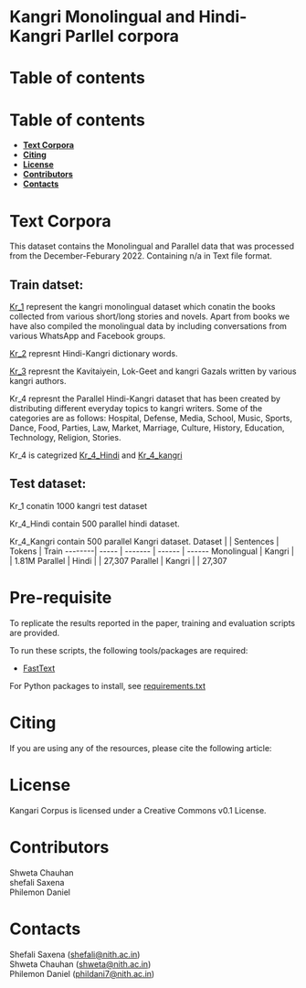 # __Kangri Monolingual and Hindi-Kangri Parllel corpora__

# __Table of contents__
# __Table of contents__
 - [__Text Corpora__](#--text-corpora--) 
 - [__Citing__](#--citing--) 
 - [__License__](#--license--) 
 - [__Contributors__](#--contributors--) 
 - [__Contacts__](#--contacts--) 

# __Text Corpora__
This dataset contains the Monolingual and Parallel data that was processed from the December-Feburary 2022. Containing n/a in Text file format.
## Train datset:
[Kr_1](https://raw.githubusercontent.com/chauhanshweta/Kangri_corpus/main/train%20dataset/Kr_1.txt?token=GHSAT0AAAAAABR3RKKGYJCC3L6UWXLRDE4WYQ7AG7Q) represent the kangri monolingual dataset which conatin the books collected from various short/long stories and novels. Apart from books we have also compiled the monolingual data by including conversations from various WhatsApp and Facebook groups. 

[Kr_2](https://raw.githubusercontent.com/chauhanshweta/Kangri_corpus/main/train%20dataset/Kr_2.txt?token=GHSAT0AAAAAABR3RKKHLKZINUWI4UL7GT3OYQ7AKTA) represnt Hindi-Kangri dictionary words.

[Kr_3](https://raw.githubusercontent.com/chauhanshweta/Kangri_corpus/main/train%20dataset/Kr_3.txt?token=GHSAT0AAAAAABR3RKKGKDVS7MH7PBRDOURIYQ7AJ7Q) represnt the Kavitaiyein, Lok-Geet and kangri Gazals written by various kangri authors.

Kr_4 represnt the Parallel Hindi-Kangri dataset that has been created by distributing different everyday topics to kangri writers. Some of the categories are as follows: Hospital, Defense, Media, School, Music, Sports, Dance, Food, Parties, Law, Market, Marriage, Culture, History, Education, Technology, Religion, Stories.

Kr_4 is categrized [Kr_4_Hindi](https://raw.githubusercontent.com/chauhanshweta/Kangri_corpus/main/train%20dataset/Kr_4_Hindi.txt?token=GHSAT0AAAAAABR3RKKHNSRBNKKMZ2FRH7KGYQ7AOEA) and [Kr_4_kangri](https://raw.githubusercontent.com/chauhanshweta/Kangri_corpus/main/train%20dataset/Kr_4_kangri.txt?token=GHSAT0AAAAAABR3RKKHDENJJIDHF3YVFHTEYQ7AOFQ)

## Test dataset:
Kr_1 conatin 1000 kangri test dataset

Kr_4_Hindi contain 500 parallel hindi dataset.

Kr_4_Kangri contain 500 parallel Kangri dataset.
Dataset |  | Sentences | Tokens | Train 
--------| ----- | ------- | ------ | ------ 
Monolingual | Kangri | | 1.81M 
Parallel | Hindi | | 27,307 
Parallel | Kangri | | 27,307  

# __Pre-requisite__
To replicate the results reported in the paper, training and evaluation scripts are provided.

To run these scripts, the following tools/packages are required:
 - [FastText](https://github.com/facebookresearch/fastText) </br>

For Python packages to install, see [requirements.txt](https://github.com/phildani7/dlnith/blob/master/Kinnauri-Pahari/requirement.txt)


# __Citing__
If you are using any of the resources, please cite the following article:


# __License__
Kangari Corpus is licensed under a Creative Commons v0.1 License.

# __Contributors__
Shweta Chauhan </br>
shefali Saxena </br>
Philemon Daniel </br>

# __Contacts__
Shefali Saxena (shefali@nith.ac.in) </br>
Shweta Chauhan (shweta@nith.ac.in) </br>
Philemon Daniel (phildani7@nith.ac.in) </br>
